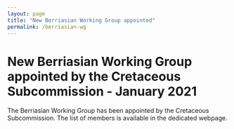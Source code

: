 ```yaml
---
layout: page
title: "New Berriasian Working Group appointed"
permalink: /berriasian-wg
---
```

# New Berriasian Working Group appointed by the Cretaceous Subcommission - January 2021

The Berriasian Working Group has been appointed by the Cretaceous Subcommission. The list of members is available in the dedicated webpage.
